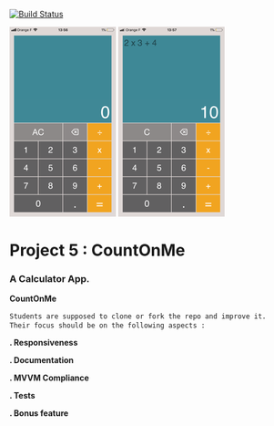 [![Build Status](https://travis-ci.com/fabricetiennette/Projet_CountOnMe.svg?branch=master)](https://travis-ci.com/fabricetiennette/Projet_CountOnMe)

![Oops 🧐](./screenshots/atstart.png) ![Oops 🧐](./screenshots/withcalcul.png) 

# Project 5 : CountOnMe

### A Calculator App.

**CountOnMe**

    Students are supposed to clone or fork the repo and improve it. 
    Their focus should be on the following aspects :

**. Responsiveness**

**. Documentation**

**. MVVM Compliance**

**. Tests**

**. Bonus feature**
